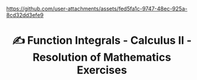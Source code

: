 


https://github.com/user-attachments/assets/fed5fa1c-9747-48ec-925a-8cd32dd3efe9


# <p align="center"> ✍️ Function Integrals - Calculus II - Resolution of Mathematics Exercises
